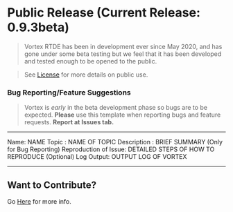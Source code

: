 # Public Release (Current Release: 0.9.3beta)

>Vortex RTDE has been in development ever since May 2020, and has gone under some beta testing but we feel that it has been developed and tested enough to be opened to the public.

> See [License](./LICENSE) for more details on public use. 

### Bug Reporting/Feature Suggestions

> Vortex is *early* in the beta development phase so bugs are to be expected.
> **Please** use this template when reporting bugs and feature requests.  **Report at Issues tab.**

________

Name: NAME
Topic : NAME OF TOPIC
Description : BRIEF SUMMARY
(Only for Bug Reporting) Reproduction of Issue: DETAILED STEPS OF HOW TO REPRODUCE
(Optional) Log Output: OUTPUT LOG OF VORTEX

________



## Want to Contribute?

Go [Here](./docs/Contributing.md) for more info.
